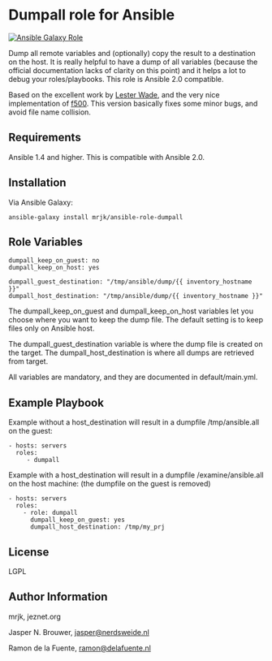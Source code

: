 Dumpall role for Ansible
========

[![Ansible Galaxy Role](https://img.shields.io/badge/Ansible%20Role-mrjk.dumpall-blue.svg?style=flat-square)](https://galaxy.ansible.com/detail#/role/6960)

Dump all remote variables and (optionally) copy the result to a destination on the host. It is really helpful to have a dump of all variables (because the official documentation lacks of clarity on this point) and it helps a lot to debug your roles/playbooks.  This role is Ansible 2.0 compatible.

Based on the excellent work by [Lester Wade](https://coderwall.com/p/13lh6w), and the very nice implementation of [f500](https://github.com/f500/ansible-dumpall). This version basically fixes some minor bugs, and avoid file name collision.

Requirements
------------

Ansible 1.4 and higher. This is compatible with Ansible 2.0.


Installation
------------

Via Ansible Galaxy:

    ansible-galaxy install mrjk/ansible-role-dumpall


Role Variables
--------------

	dumpall_keep_on_guest: no
	dumpall_keep_on_host: yes
	
    dumpall_guest_destination: "/tmp/ansible/dump/{{ inventory_hostname }}"
    dumpall_host_destination: "/tmp/ansible/dump/{{ inventory_hostname }}"

The dumpall_keep_on_guest and dumpall_keep_on_host variables let you choose where you want to keep the dump file. The default setting is to keep files only on Ansible host.

The dumpall_guest_destination variable is where the dump file is created on the target. The dumpall_host_destination is where all dumps are retrieved from target.

All variables are mandatory, and they are documented in default/main.yml.

Example Playbook
-------------------------

Example without a host_destination will result in a dumpfile /tmp/ansible.all on the guest:

    - hosts: servers
      roles:
         - dumpall

Example with a host_destination will result in a dumpfile /examine/ansible.all on the host machine:
(the dumpfile on the guest is removed)

    - hosts: servers
      roles:
        - role: dumpall
		  dumpall_keep_on_guest: yes
          dumpall_host_destination: /tmp/my_prj


License
-------

LGPL

Author Information
------------------

mrjk, jeznet.org

Jasper N. Brouwer, jasper@nerdsweide.nl

Ramon de la Fuente, ramon@delafuente.nl


